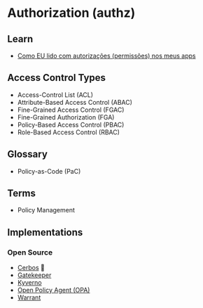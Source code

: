 # Authorization (authz)

<!--
https://permit.io
-->

## Learn

- [Como EU lido com autorizações (permissões) nos meus apps](https://youtube.com/watch?v=NG8qTapopj4)

## Access Control Types

- Access-Control List (ACL)
- Attribute-Based Access Control (ABAC)
- Fine-Grained Access Control (FGAC)
- Fine-Grained Authorization (FGA)
- Policy-Based Access Control (PBAC)
- Role-Based Access Control (RBAC)

## Glossary

- Policy-as-Code (PaC)

## Terms

- Policy Management

## Implementations

### Open Source

- [Cerbos](/cerbos/README.md) 🌟
- [Gatekeeper](https://github.com/open-policy-agent/gatekeeper)
- [Kyverno](/kyverno.md)
- [Open Policy Agent (OPA)](/open-policy-agent/README.md)
- [Warrant](/warrant.md)

<!--
https://github.com/authzed/spicedb
-->

<!--
Teams (Organization)
Users
Memberships
-->
